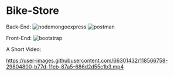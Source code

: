 # Bike-Store
 
 Back-End:
![nodemongoexpress](https://user-images.githubusercontent.com/66301432/118566179-2e90c780-b77c-11eb-8858-4ff87f4c72fc.png)
![postman](https://user-images.githubusercontent.com/66301432/118566182-2fc1f480-b77c-11eb-817a-349653ae7d1c.png)


Front-End:
![bootstrap](https://user-images.githubusercontent.com/66301432/118566181-2f295e00-b77c-11eb-9514-5c490cab0e3a.png)


A Short Video:



https://user-images.githubusercontent.com/66301432/118566758-29804800-b77d-11eb-87a5-686d2d55c1b3.mp4

